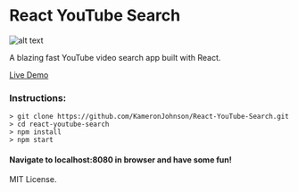 # React YouTube Search

![alt text](http://icons.iconarchive.com/icons/graphics-vibe/classic-3d-social/128/youtube-icon.png "YouTube logo")


A blazing fast YouTube video search app built with React.

[Live Demo](https://react-youtube-search-kj.netlify.com/ "React YouTube Search")

### Instructions:

```
> git clone https://github.com/KameronJohnson/React-YouTube-Search.git
> cd react-youtube-search
> npm install
> npm start
```

#### Navigate to localhost:8080 in browser and have some fun!

MIT License.


